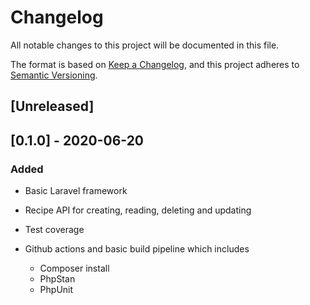 # Changelog

All notable changes to this project will be documented in this file.

The format is based on [Keep a Changelog](https://keepachangelog.com/en/1.0.0/),
and this project adheres to [Semantic Versioning](https://semver.org/spec/v2.0.0.html).

## [Unreleased]

## [0.1.0] - 2020-06-20

### Added

- Basic Laravel framework
- Recipe API for creating, reading, deleting and updating
- Test coverage
- Github actions and basic build pipeline which includes
 
  - Composer install
  - PhpStan
  - PhpUnit

